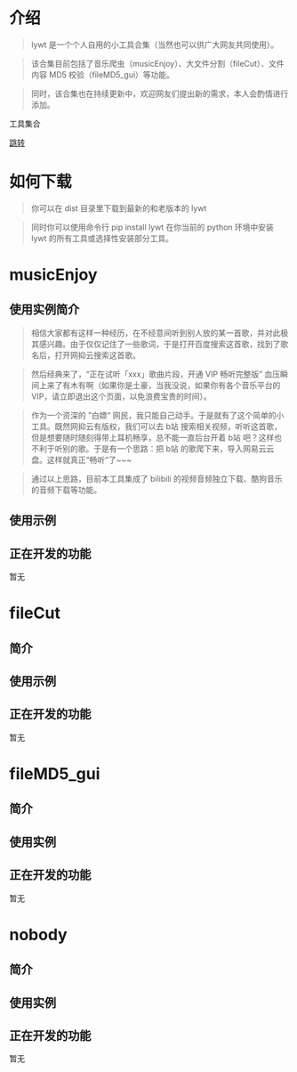# 介绍
> lywt 是一个个人自用的小工具合集（当然也可以供广大网友共同使用）。

> 该合集目前包括了音乐爬虫（musicEnjoy）、大文件分割（fileCut）、文件内容 MD5 校验（fileMD5_gui）等功能。

> 同时，该合集也在持续更新中，欢迎网友们提出新的需求，本人会酌情进行添加。

工具集合

[跳转](#musicEnjoy)

# 如何下载
> 你可以在 dist 目录里下载到最新的和老版本的 lywt 

> 同时你可以使用命令行 pip install lywt 在你当前的 python 环境中安装 lywt 的所有工具或选择性安装部分工具。



# musicEnjoy
## 使用实例简介
> 相信大家都有这样一种经历，在不经意间听到别人放的某一首歌，并对此极其感兴趣。由于仅仅记住了一些歌词，于是打开百度搜索这首歌，找到了歌名后，打开网抑云搜索这首歌。

> 然后经典来了，“正在试听「xxx」歌曲片段，开通 VIP 畅听完整版” 血压瞬间上来了有木有啊（如果你是土豪，当我没说，如果你有各个音乐平台的VIP，请立即退出这个页面，以免浪费宝贵的时间）。

> 作为一个资深的 ”白嫖“ 网民，我只能自己动手。于是就有了这个简单的小工具。既然网抑云有版权，我们可以去 b站 搜索相关视频，听听这首歌，但是想要随时随刻得带上耳机畅享，总不能一直后台开着 b站 吧？这样也不利于听别的歌。于是有一个思路：把 b站 的歌爬下来，导入网易云云盘。这样就真正“畅听“了~~~

> 通过以上思路，目前本工具集成了 bilibili 的视频音频独立下载、酷狗音乐的音频下载等功能。

[]()

## 使用示例







## 正在开发的功能

暂无



# fileCut

## 简介





## 使用示例





## 正在开发的功能

暂无



# fileMD5_gui

## 简介



## 使用实例





## 正在开发的功能

暂无





# nobody

## 简介





## 使用实例





## 正在开发的功能

暂无
